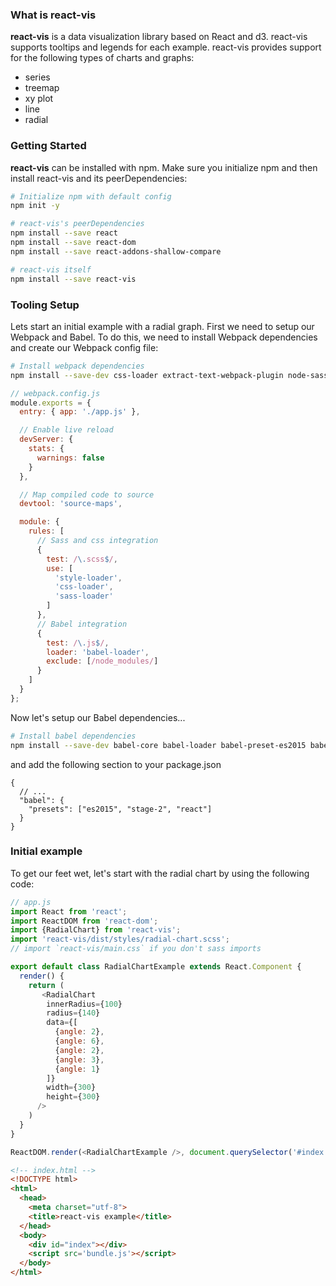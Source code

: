 ### What is react-vis
**react-vis** is a data visualization library based on React and d3. react-vis supports tooltips and legends for each example. react-vis provides support for the following types of charts and graphs:

* series
* treemap
* xy plot
* line
* radial

### Getting Started

**react-vis** can be installed with npm. Make sure you initialize npm and then install react-vis and its peerDependencies:

```bash
# Initialize npm with default config
npm init -y

# react-vis's peerDependencies
npm install --save react
npm install --save react-dom
npm install --save react-addons-shallow-compare

# react-vis itself
npm install --save react-vis
```

### Tooling Setup

Lets start an initial example with a radial graph. First we need to setup our Webpack and Babel. To do this, we need to install Webpack dependencies and create our Webpack config file:

```bash
# Install webpack dependencies
npm install --save-dev css-loader extract-text-webpack-plugin node-sass sass-loader style-loader webpack webpack-dev-server
```

```js
// webpack.config.js
module.exports = {
  entry: { app: './app.js' },

  // Enable live reload
  devServer: {
    stats: {
      warnings: false
    }
  },

  // Map compiled code to source
  devtool: 'source-maps',

  module: {
    rules: [
      // Sass and css integration
      {
        test: /\.scss$/,
        use: [
          'style-loader',
          'css-loader',
          'sass-loader'
        ]
      },
      // Babel integration
      {
        test: /\.js$/,
        loader: 'babel-loader',
        exclude: [/node_modules/]
      }
    ]
  }
};
```

Now let's setup our Babel dependencies...

```bash
# Install babel dependencies
npm install --save-dev babel-core babel-loader babel-preset-es2015 babel-preset-react babel-preset-stage-2
```

and add the following section to your package.json
```
{
  // ...
  "babel": {
    "presets": ["es2015", "stage-2", "react"]
  }
}
```

### Initial example
To get our feet wet, let's start with the radial chart by using the following code:

```js
// app.js
import React from 'react';
import ReactDOM from 'react-dom';
import {RadialChart} from 'react-vis';
import 'react-vis/dist/styles/radial-chart.scss';
// import `react-vis/main.css` if you don't sass imports

export default class RadialChartExample extends React.Component {
  render() {
    return (
       <RadialChart
        innerRadius={100}
        radius={140}
        data={[
          {angle: 2},
          {angle: 6},
          {angle: 2},
          {angle: 3},
          {angle: 1}
        ]}
        width={300}
        height={300}
      />
    )
  }
}

ReactDOM.render(<RadialChartExample />, document.querySelector('#index'));
```
```html
<!-- index.html -->
<!DOCTYPE html>
<html>
  <head>
    <meta charset="utf-8">
    <title>react-vis example</title>
  </head>
  <body>
    <div id="index"></div>
    <script src='bundle.js'></script>
  </body>
</html>
```
